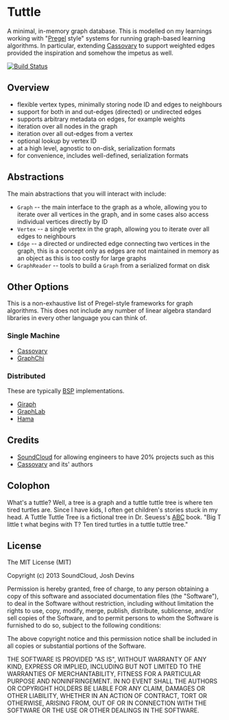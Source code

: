 # Tuttle

A minimal, in-memory graph database. This is modelled on my learnings working with
"[Pregel](http://googleresearch.blogspot.de/2009/06/large-scale-graph-computing-at-google.html)
style" systems for running graph-based learning algorithms. In particular,
extending [Cassovary](http://github.com/twitter/cassovary) to support
weighted edges provided the inspiration and somehow the impetus as well.

[![Build Status](https://travis-ci.org/joshdevins/tuttle.png)](https://travis-ci.org/joshdevins/tuttle)

## Overview

 - flexible vertex types, minimally storing node ID and edges to neighbours
 - support for both in and out-edges (directed) or undirected edges
 - supports arbitrary metadata on edges, for example weights
 - iteration over all nodes in the graph
 - iteration over all out-edges from a vertex
 - optional lookup by vertex ID
 - at a high level, agnostic to on-disk, serialization formats
 - for convenience, includes well-defined, serialization formats

## Abstractions

The main abstractions that you will interact with include:

 - `Graph` -- the main interface to the graph as a whole, allowing you to
              iterate over all vertices in the graph, and in some cases
              also access individual vertices directly by ID
 - `Vertex` -- a single vertex in the graph, allowing you to iterate over all
               edges to neighbours
 - `Edge` -- a directed or undirected edge connecting two vertices in the graph,
             this is a concept only as edges are not maintained in memory as an
             object as this is too costly for large graphs
 - `GraphReader` -- tools to build a `Graph` from a serialized format on disk

## Other Options

This is a non-exhaustive list of Pregel-style frameworks for graph algorithms.
This does not include any number of linear algebra standard libraries in every
other language you can think of.

### Single Machine

 - [Cassovary](http://github.com/twitter/cassovary)
 - [GraphChi](http://graphlab.org/graphchi)

### Distributed

These are typically [BSP](http://en.wikipedia.org/wiki/Bulk_Synchronous_Parallel)
implementations.

 - [Giraph](http://giraph.apache.org/)
 - [GraphLab](http://graphlab.org)
 - [Hama](http://hama.apache.org)

## Credits

 - [SoundCloud](https://soundcloud.com/jobs) for allowing engineers to have 20%
   projects such as this
 - [Cassovary](http://github.com/twitter/cassovary) and its' authors

## Colophon

What's a tuttle? Well, a tree is a graph and a tuttle tuttle tree is where ten
tired turtles are. Since I have kids, I often get children's stories stuck in
my head. A Tuttle Tuttle Tree is a fictional tree in Dr. Seuess's
[ABC](http://seuss.wikia.com/wiki/Dr._Seuss's_ABC) book. "Big T little t what
begins with T? Ten tired turtles in a tuttle tuttle tree."

## License

The MIT License (MIT)

Copyright (c) 2013 SoundCloud, Josh Devins

Permission is hereby granted, free of charge, to any person obtaining a copy of
this software and associated documentation files (the "Software"), to deal in
the Software without restriction, including without limitation the rights to
use, copy, modify, merge, publish, distribute, sublicense, and/or sell copies of
the Software, and to permit persons to whom the Software is furnished to do so,
subject to the following conditions:

The above copyright notice and this permission notice shall be included in all
copies or substantial portions of the Software.

THE SOFTWARE IS PROVIDED "AS IS", WITHOUT WARRANTY OF ANY KIND, EXPRESS OR
IMPLIED, INCLUDING BUT NOT LIMITED TO THE WARRANTIES OF MERCHANTABILITY, FITNESS
FOR A PARTICULAR PURPOSE AND NONINFRINGEMENT. IN NO EVENT SHALL THE AUTHORS OR
COPYRIGHT HOLDERS BE LIABLE FOR ANY CLAIM, DAMAGES OR OTHER LIABILITY, WHETHER
IN AN ACTION OF CONTRACT, TORT OR OTHERWISE, ARISING FROM, OUT OF OR IN
CONNECTION WITH THE SOFTWARE OR THE USE OR OTHER DEALINGS IN THE SOFTWARE.
